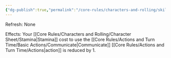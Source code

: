 ```yaml
---
{"dg-publish":true,"permalink":"/core-rules/characters-and-rolling/skills-and-flaws/skill-list/insight/rank-1/fast-talk/"}
---
```


Refresh: None

Effects:
Your [[Core Rules/Characters and Rolling/Character Sheet/Stamina\|Stamina]] cost to use the [[Core Rules/Actions and Turn Time/Basic Actions/Communicate\|Communicate]] [[Core Rules/Actions and Turn Time/Actions\|action]] is reduced by 1.